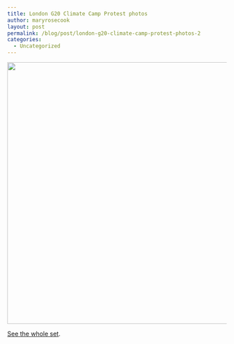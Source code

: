 ```yaml
---
title: London G20 Climate Camp Protest photos
author: maryrosecook
layout: post
permalink: /blog/post/london-g20-climate-camp-protest-photos-2
categories:
  - Uncategorized
---
```

<img src="http://farm4.static.flickr.com/3550/3406743498_427497be98_d.jpg" style="" width="600" />

[See the whole set][1].

 [1]: http://www.flickr.com/photos/23309790@N07/sets/72157616165058051/
